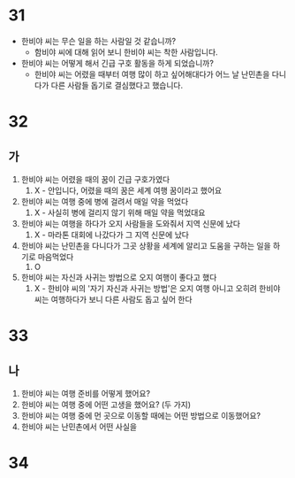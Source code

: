# 31
* 한비야 씨는 무슨 일을 하는 사람일 것 같습니까?
	* 함비야 씨에 대해 읽어 보니 한비야 씨는 착한 사람입니다.
* 한비야 씨는 어떻게 해서 긴급 구호 활동을 하게 되었습니까?
	* 한비야 씨는 어렸을 때부터 여행 많이 하고 싶어해대다가 어느 날 난민촌을 다니다가 다른 사람들 돕기로 결심했다고 했습니다.
# 32
## 가
1. 한비야 씨는 어렸을 때의 꿈이 긴급 구호가였다 
	1. X - 안입니다, 어렸을 때의 꿈은 세계 여행 꿈이라고 했어요
2. 한비야 씨는 여행 중에 병에 걸려서 매일 약을 먹었다
	1. X - 사실히 병에 걸리지 않기 위해 매일 약을 먹었대요
3. 한비야 씨는 여행을 하다가 오지 사람들을 도와줘서 지역 신문에 났다
	1. X - 마라톤 대회에 나갔다가 그 지역 신문에 났다
4. 한비야 씨는 난민촌을 다니다가 그곳 상황을 세계에 알리고 도움을 구하는 일을 하기로 마음먹었다
	1. O
5. 한비야 씨는 자신과 사귀는 방법으로 오지 여행이 좋다고 했다
	1. X - 한비야 씨의 '자기 자신과 사귀는 방법'은 오지 여행 아니고 오히려 한비야 씨는 여행하다가 보니 다른 사람도 돕고 싶어 한다
# 33
## 나
1. 한비야 씨는  여행 준비를 어떻게 했어요?
2. 한비야 씨는 여행 중에 어떤 고생을 했어요? (두 가지)
3. 한비야 씨는 여행 중에 먼 곳으로 이동할 때에는 어떤 방법으로 이동했어요?
4. 한비야 씨는 난민촌에서 어떤 사실을 
# 34